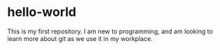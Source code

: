 # hello-world
This is my first repository.
I am new to programming, and am looking to learn more about git as we use it in my workplace.
